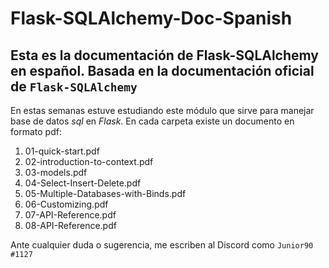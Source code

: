 # Flask-SQLAlchemy-Doc-Spanish

## Esta es la documentación de Flask-SQLAlchemy en español. Basada en la documentación oficial de ```Flask-SQLAlchemy```

En estas semanas estuve estudiando este módulo que sirve para manejar base de datos *sql* en *Flask*. En cada carpeta existe un documento en formato pdf:

1. 01-quick-start.pdf
2. 02-introduction-to-context.pdf
3. 03-models.pdf
4. 04-Select-Insert-Delete.pdf
5. 05-Multiple-Databases-with-Binds.pdf
6. 06-Customizing.pdf
7. 07-API-Reference.pdf
8. 08-API-Reference.pdf

Ante cualquier duda o sugerencia, me escriben al Discord como ```Junior90 #1127```
